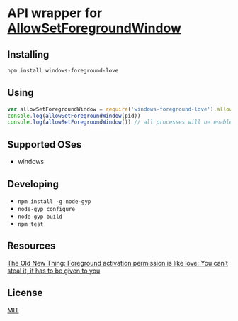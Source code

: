 # API wrapper for [AllowSetForegroundWindow](https://msdn.microsoft.com/en-us/library/windows/desktop/ms632668.aspx)

## Installing

```sh
npm install windows-foreground-love
```

## Using

```javascript
var allowSetForegroundWindow = require('windows-foreground-love').allowSetForegroundWindow
console.log(allowSetForegroundWindow(pid))
console.log(allowSetForegroundWindow()) // all processes will be enabled to set the foreground window
```

## Supported OSes
 * windows

## Developing
 * `npm install -g node-gyp`
 * `node-gyp configure`
 * `node-gyp build`
 * `npm test`

## Resources
[The Old New Thing: Foreground activation permission is like love: You can’t steal it, it has to be given to you](https://blogs.msdn.microsoft.com/oldnewthing/20090220-00/?p=19083)

## License
[MIT](LICENSE)
